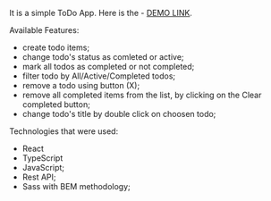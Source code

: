 It is a simple ToDo App. Here is the - [DEMO LINK](https://math8585.github.io/react_todo-app_api/).

Available Features:

- create todo items;
- change todo's status as comleted or active;
- mark all todos as completed or not completed;
- filter todo by All/Active/Completed todos;
- remove a todo using button (X);
- remove all completed items from the list, by clicking on the Clear completed button;
- change todo's title by double click on choosen todo;

Technologies that were used:

- React
- TypeScript
- JavaScript;
- Rest API;
- Sass with BEM methodology;
